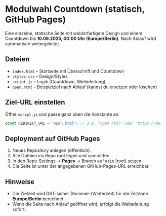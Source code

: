 # Modulwahl Countdown (statisch, GitHub Pages)

Eine einzelne, statische Seite mit waldorfartigem Design und einem Countdown bis **10.09.2025, 00:00 Uhr (Europe/Berlin)**. Nach Ablauf wird automatisch weitergeleitet.

## Dateien
- `index.html` – Startseite mit Überschrift und Countdown
- `styles.css` – Design/Styles
- `script.js` – Logik (Countdown, Weiterleitung)
- `open.html` – Beispielziel nach Ablauf (kannst du ersetzen oder löschen)

## Ziel-URL einstellen
Öffne `script.js` und passe ganz oben die Konstante an:
```js
const REDIRECT_URL = "open.html"; // z.B. "open.html" oder "https://deineuni.de/modulwahl"
```

## Deployment auf GitHub Pages
1. Neues Repository anlegen (öffentlich).
2. Alle Dateien ins Repo root legen und committen.
3. In den Repo-Settings → **Pages** → Branch auf `main` (root) setzen.
4. Die Seite ist unter der angegebenen GitHub-Pages-URL erreichbar.

## Hinweise
- Die Zielzeit wird DST-sicher (Sommer-/Winterzeit) für die Zeitzone **Europe/Berlin** berechnet.
- Wenn die Seite nach Ablauf geöffnet wird, erfolgt die Weiterleitung sofort.
